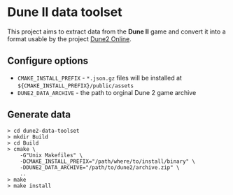 Dune II data toolset
====================

This project aims to extract data from the __Dune II__ game and convert it into
a format usable by the project [Dune2 Online](https://github.com/NealRame/dune2-online).


Configure options
-----------------

- `CMAKE_INSTALL_PREFIX` - `*.json.gz` files will be installed at `${CMAKE_INSTALL_PREFIX}/public/assets`
- `DUNE2_DATA_ARCHIVE` - the path to orginal Dune 2 game archive

Generate data
-------------

```shell
> cd dune2-data-toolset
> mkdir Build
> cd Build
> cmake \
    -G"Unix Makefiles" \
    -DCMAKE_INSTALL_PREFIX="/path/where/to/install/binary" \
    -DDUNE2_DATA_ARCHIVE="/path/to/dune2/archive.zip" \
    ..
> make
> make install
```
